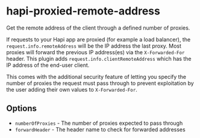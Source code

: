 # hapi-proxied-remote-address

Get the remote address of the client through a defined number of proxies.

If requests to your Hapi app are proxied (for example a load balancer), the 
`request.info.remoteAddress` will be the IP address the last proxy.
Most proxies will forward the previous IP address(es) via the `X-Forwarded-For`
header. This plugin adds `request.info.clientRemoteAddress` which has the 
IP address of the end-user client.

This comes with the additional security feature of letting you specify the number
of proxies the request must pass through to prevent exploitation by the user
adding their own values to `X-Forwarded-For`.

## Options

* `numberOfProxies` - The number of proxies expected to pass through
* `forwardHeader` - The header name to check for forwarded addresses